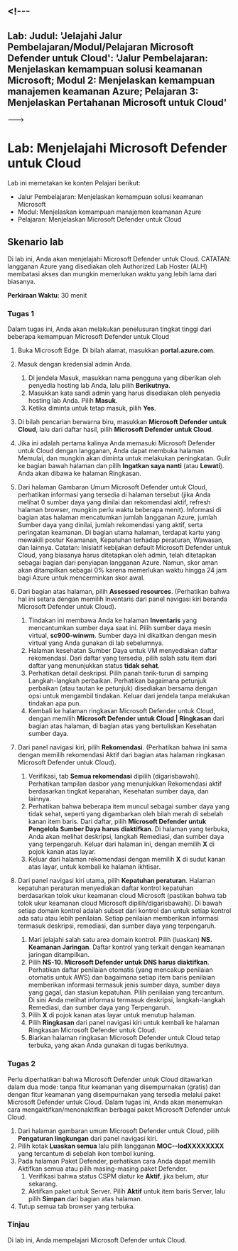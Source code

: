 <a name="---"></a><!---
---
Lab: Judul: 'Jelajahi Jalur Pembelajaran/Modul/Pelajaran Microsoft Defender untuk Cloud': 'Jalur Pembelajaran: Menjelaskan kemampuan solusi keamanan Microsoft; Modul 2: Menjelaskan kemampuan manajemen keamanan Azure; Pelajaran 3: Menjelaskan Pertahanan Microsoft untuk Cloud'
---
--->

# <a name="lab-explore-microsoft-defender-for-cloud"></a>Lab: Menjelajahi Microsoft Defender untuk Cloud

Lab ini memetakan ke konten Pelajari berikut:

- Jalur Pembelajaran: Menjelaskan kemampuan solusi keamanan Microsoft
- Modul: Menjelaskan kemampuan manajemen keamanan Azure
- Pelajaran: Menjelaskan Microsoft Defender untuk Cloud

## <a name="lab-scenario"></a>Skenario lab

Di lab ini, Anda akan menjelajahi Microsoft Defender untuk Cloud.  CATATAN: langganan Azure yang disediakan oleh Authorized Lab Hoster (ALH) membatasi akses dan mungkin memerlukan waktu yang lebih lama dari biasanya.

**Perkiraan Waktu**: 30 menit

### <a name="task-1"></a>Tugas 1

Dalam tugas ini, Anda akan melakukan penelusuran tingkat tinggi dari beberapa kemampuan Microsoft Defender untuk Cloud

1. Buka Microsoft Edge. Di bilah alamat, masukkan **portal.azure.com**.
1. Masuk dengan kredensial admin Anda.
    1. Di jendela Masuk, masukkan nama pengguna yang diberikan oleh penyedia hosting lab Anda, lalu pilih **Berikutnya**.
    1. Masukkan kata sandi admin yang harus disediakan oleh penyedia hosting lab Anda. Pilih **Masuk**.
    1. Ketika diminta untuk tetap masuk, pilih **Yes**.

1. Di bilah pencarian berwarna biru, masukkan **Microsoft Defender untuk Cloud**, lalu dari daftar hasil, pilih **Microsoft Defender untuk Cloud**.

1. Jika ini adalah pertama kalinya Anda memasuki Microsoft Defender untuk Cloud dengan langganan, Anda dapat membuka halaman Memulai, dan mungkin akan diminta untuk melakukan peningkatan.  Gulir ke bagian bawah halaman dan pilih **Ingatkan saya nanti** (atau **Lewati**).  Anda akan dibawa ke halaman Ringkasan.

1. Dari halaman Gambaran Umum Microsoft Defender untuk Cloud, perhatikan informasi yang tersedia di halaman tersebut (jika Anda melihat 0 sumber daya yang dinilai dan rekomendasi aktif, refresh halaman browser, mungkin perlu waktu beberapa menit).  Informasi di bagian atas halaman mencatumkan jumlah langganan Azure, jumlah Sumber daya yang dinilai, jumlah rekomendasi yang aktif, serta peringatan keamanan.  Di bagian utama halaman, terdapat kartu yang mewakili postur Keamanan, Kepatuhan terhadap peraturan, Wawasan, dan lainnya.  Catatan: Inisiatif kebijakan default Microsoft Defender untuk Cloud, yang biasanya harus ditetapkan oleh admin, telah ditetapkan sebagai bagian dari penyiapan langganan Azure. Namun, skor aman akan ditampilkan sebagai 0% karena memerlukan waktu hingga 24 jam bagi Azure untuk mencerminkan skor awal.

1. Dari bagian atas halaman, pilih **Assessed resources**.  (Perhatikan bahwa hal ini setara dengan memilih Inventaris dari panel navigasi kiri beranda Microsoft Defender untuk Cloud).
    1. Tindakan ini membawa Anda ke halaman **Inventaris** yang mencantumkan sumber daya saat ini. Pilih sumber daya mesin virtual, **sc900-winwm**. Sumber daya ini dikaitkan dengan mesin virtual yang Anda gunakan di lab sebelumnya.
    1. Halaman kesehatan Sumber Daya untuk VM menyediakan daftar rekomendasi.  Dari daftar yang tersedia, pilih salah satu item dari daftar yang menunjukkan status **tidak sehat**.
    1. Perhatikan detail deskripsi.  Pilih panah tarik-turun di samping Langkah-langkah perbaikan. Perhatikan bagaimana petunjuk perbaikan (atau tautan ke petunjuk) disediakan bersama dengan opsi untuk mengambil tindakan.  Keluar dari jendela tanpa melakukan tindakan apa pun.
    1. Kembali ke halaman ringkasan Microsoft Defender untuk Cloud, dengan memilih **Microsoft Defender untuk Cloud | Ringkasan** dari bagian atas halaman, di bagian atas yang bertuliskan Kesehatan sumber daya.

1. Dari panel navigasi kiri, pilih **Rekomendasi**.  (Perhatikan bahwa ini sama dengan memilih rekomendasi Aktif dari bagian atas halaman ringkasan Microsoft Defender untuk Cloud).
    1. Verifikasi, tab **Semua rekomendasi** dipilih (digarisbawahi).  Perhatikan tampilan dasbor yang menunjukkan Rekomendasi aktif berdasarkan tingkat keparahan, Kesehatan sumber daya, dan lainnya.
    1. Perhatikan bahwa beberapa item muncul sebagai sumber daya yang tidak sehat, seperti yang digambarkan oleh bilah merah di sebelah kanan item baris.  Dari daftar, pilih **Microsoft Defender untuk Pengelola Sumber Daya harus diaktifkan**.  Di halaman yang terbuka, Anda akan melihat deskripsi, langkah Remediasi, dan sumber daya yang terpengaruh. Keluar dari halaman ini, dengan memilih **X** di pojok kanan atas layar.
    1. Keluar dari halaman rekomendasi dengan memilih **X** di sudut kanan atas layar, untuk kembali ke halaman ikhtisar.

1. Dari panel navigasi kiri utama, pilih **Kepatuhan peraturan**. Halaman kepatuhan peraturan menyediakan daftar kontrol kepatuhan berdasarkan tolok ukur keamanan cloud Microsoft (pastikan bahwa tab tolok ukur keamanan cloud Microsoft dipilih/digarisbawahi). Di bawah setiap domain kontrol adalah subset dari kontrol dan untuk setiap kontrol ada satu atau lebih penilaian. Setiap penilaian memberikan informasi termasuk deskripsi, remediasi, dan sumber daya yang terpengaruh.
    1. Mari jelajahi salah satu area domain kontrol. Pilih (luaskan) **NS. Keamanan Jaringan**. Daftar kontrol yang terkait dengan keamanan jaringan ditampilkan.
    1. Pilih **NS-10. Microsoft Defender untuk DNS harus diaktifkan**. Perhatikan daftar penilaian otomatis (yang mencakup penilaian otomatis untuk AWS) dan bagaimana setiap item baris penilaian memberikan informasi termasuk jenis sumber daya, sumber daya yang gagal, dan stasiun kepatuhan. Pilih penilaian yang tercantum.  Di sini Anda melihat informasi termasuk deskripsi, langkah-langkah Remediasi, dan sumber daya yang Terpengaruh.
    1. Pilih **X** di pojok kanan atas layar untuk menutup halaman.
    1. Pilih **Ringkasan** dari panel navigasi kiri untuk kembali ke halaman Ringkasan Microsoft Defender untuk Cloud.
    1. Biarkan halaman ringkasan Microsoft Defender untuk Cloud tetap terbuka, yang akan Anda gunakan di tugas berikutnya.

### <a name="task-2"></a>Tugas 2

Perlu diperhatikan bahwa Microsoft Defender untuk Cloud ditawarkan dalam dua mode: tanpa fitur keamanan yang disempurnakan (gratis) dan dengan fitur keamanan yang disempurnakan yang tersedia melalui paket Microsoft Defender untuk Cloud. Dalam tugas ini, Anda akan menemukan cara mengaktifkan/menonaktifkan berbagai paket Microsoft Defender untuk Cloud.

1. Dari halaman gambaran umum Microsoft Defender untuk Cloud, pilih **Pengaturan lingkungan** dari panel navigasi kiri.
1. Pilih kotak **Luaskan semua** lalu pilih langganan **MOC--lodXXXXXXXX** yang tercantum di sebelah ikon tombol kuning.
1. Pada halaman Paket Defender, perhatikan cara Anda dapat memilih Aktifkan semua atau pilih masing-masing paket Defender. 
    1. Verifikasi bahwa status CSPM diatur ke **Aktif**, jika belum, atur sekarang.  
    1. Aktifkan paket untuk Server.  Pilih **Aktif** untuk item baris Server, lalu pilih **Simpan** dari bagian atas halaman.
1. Tutup semua tab browser yang terbuka.

### <a name="review"></a>Tinjau

Di lab ini, Anda mempelajari Microsoft Defender untuk Cloud.
